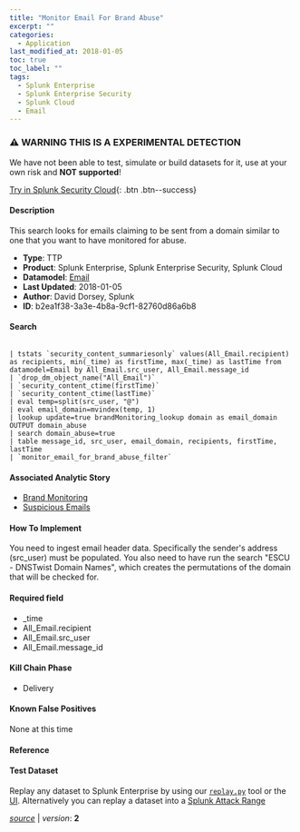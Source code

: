 ```yaml
---
title: "Monitor Email For Brand Abuse"
excerpt: ""
categories:
  - Application
last_modified_at: 2018-01-05
toc: true
toc_label: ""
tags:
  - Splunk Enterprise
  - Splunk Enterprise Security
  - Splunk Cloud
  - Email
---
```


### ⚠️ WARNING THIS IS A EXPERIMENTAL DETECTION
We have not been able to test, simulate or build datasets for it, use at your own risk and **NOT supported**!


[Try in Splunk Security Cloud](https://www.splunk.com/en_us/cyber-security.html){: .btn .btn--success}

#### Description

This search looks for emails claiming to be sent from a domain similar to one that you want to have monitored for abuse.

- **Type**: TTP
- **Product**: Splunk Enterprise, Splunk Enterprise Security, Splunk Cloud
- **Datamodel**: [Email](https://docs.splunk.com/Documentation/CIM/latest/User/Email)
- **Last Updated**: 2018-01-05
- **Author**: David Dorsey, Splunk
- **ID**: b2ea1f38-3a3e-4b8a-9cf1-82760d86a6b8

#### Search

```

| tstats `security_content_summariesonly` values(All_Email.recipient) as recipients, min(_time) as firstTime, max(_time) as lastTime from datamodel=Email by All_Email.src_user, All_Email.message_id 
| `drop_dm_object_name("All_Email")` 
| `security_content_ctime(firstTime)` 
| `security_content_ctime(lastTime)` 
| eval temp=split(src_user, "@") 
| eval email_domain=mvindex(temp, 1) 
| lookup update=true brandMonitoring_lookup domain as email_domain OUTPUT domain_abuse 
| search domain_abuse=true 
| table message_id, src_user, email_domain, recipients, firstTime, lastTime 
| `monitor_email_for_brand_abuse_filter`
```

#### Associated Analytic Story
* [Brand Monitoring](/stories/brand_monitoring)
* [Suspicious Emails](/stories/suspicious_emails)


#### How To Implement
You need to ingest email header data. Specifically the sender&#39;s address (src_user) must be populated.  You also need to have run the search &#34;ESCU - DNSTwist Domain Names&#34;, which creates the permutations of the domain that will be checked for.

#### Required field
* _time
* All_Email.recipient
* All_Email.src_user
* All_Email.message_id


#### Kill Chain Phase
* Delivery


#### Known False Positives
None at this time





#### Reference


#### Test Dataset
Replay any dataset to Splunk Enterprise by using our [`replay.py`](https://github.com/splunk/attack_data#using-replaypy) tool or the [UI](https://github.com/splunk/attack_data#using-ui).
Alternatively you can replay a dataset into a [Splunk Attack Range](https://github.com/splunk/attack_range#replay-dumps-into-attack-range-splunk-server)




[*source*](https://github.com/splunk/security_content/tree/develop/detections/experimental/application/monitor_email_for_brand_abuse.yml) \| *version*: **2**